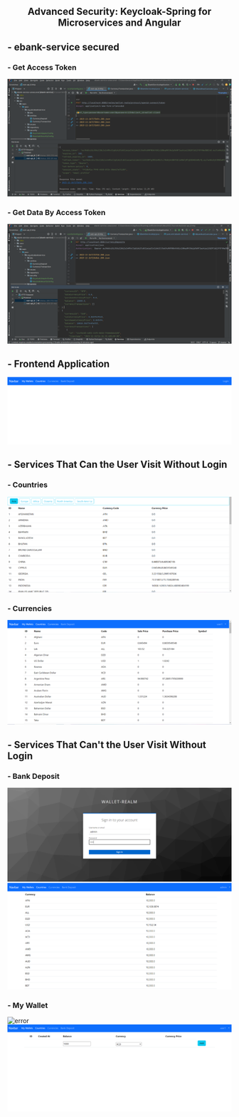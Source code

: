 <H2  style="text-align:center"> Advanced Security: Keycloak-Spring for Microservices and Angular</H2>
<H2>- ebank-service secured</H2>
<H3>- Get Access Token</H3>
<img src="Captures/1getaccess%20token.PNG" alt="error">
<H3>- Get Data By Access Token </H3>
<img src="Captures/2getdata%20with%20the%20token.PNG" alt="error">
<H2>- Frontend Application</H2>
<img src="Captures/before%20the%20login.PNG" alt="error">
<H2>- Services That Can the User Visit Without Login</H2>
<H3>- Countries</H3>
<img src="Captures/countries.PNG" alt="error">
<H3>- Currencies</H3>
<img src="Captures/Currencies.PNG" alt="error">
<H2>- Services That Can't the User Visit Without Login</H2>
<H3>- Bank Deposit</H3>
<img src="Captures/login%20secured.PNG" alt="error">
<img src="Captures/Bank%20Deposit.PNG" alt="error">
<H3>- My Wallet</H3>
<img src="Captures/wallet%20service%20sécured.PNG" alt="error">
<img src="Captures/My%20Wallet%20Secured.PNG" alt="error">


